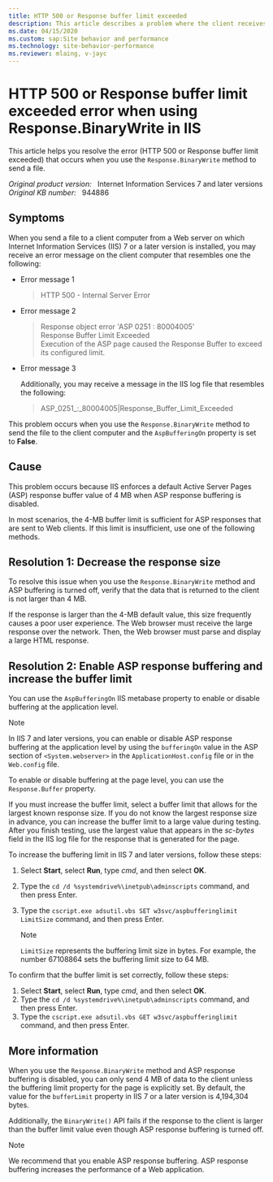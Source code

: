 ```yaml
---
title: HTTP 500 or Response buffer limit exceeded
description: This article describes a problem where the client receives an 'HTTP 500' or 'Response buffer limit exceeded' error occurs when you send a file by using a web server that has IIS 7 or a later version installed.
ms.date: 04/15/2020
ms.custom: sap:Site behavior and performance
ms.technology: site-behavior-performance
ms.reviewer: mlaing, v-jayc
---
```

# HTTP 500 or Response buffer limit exceeded error when using Response.BinaryWrite in IIS

This article helps you resolve the error (HTTP 500 or Response buffer limit exceeded) that occurs when you use the `Response.BinaryWrite` method to send a file.

_Original product version:_ &nbsp; Internet Information Services 7 and later versions  
_Original KB number:_ &nbsp; 944886

## Symptoms

When you send a file to a client computer from a Web server on which Internet Information Services (IIS) 7 or a later version is installed, you may receive an error message on the client computer that resembles one the following:

- Error message 1

    > HTTP 500 - Internal Server Error

- Error message 2

    > Response object error 'ASP 0251 : 80004005'  
    > Response Buffer Limit Exceeded  
    > Execution of the ASP page caused the Response Buffer to exceed its configured limit.

- Error message 3

    Additionally, you may receive a message in the IIS log file that resembles the following:

    > ASP_0251_:_80004005|Response_Buffer_Limit_Exceeded

This problem occurs when you use the `Response.BinaryWrite` method to send the file to the client computer and the `AspBufferingOn` property is set to **False**.

## Cause

This problem occurs because IIS enforces a default Active Server Pages (ASP) response buffer value of 4 MB when ASP response buffering is disabled.

In most scenarios, the 4-MB buffer limit is sufficient for ASP responses that are sent to Web clients. If this limit is insufficient, use one of the following methods.

## Resolution 1: Decrease the response size

To resolve this issue when you use the `Response.BinaryWrite` method and ASP buffering is turned off, verify that the data that is returned to the client is not larger than 4 MB.

If the response is larger than the 4-MB default value, this size frequently causes a poor user experience. The Web browser must receive the large response over the network. Then, the Web browser must parse and display a large HTML response.

## Resolution 2: Enable ASP response buffering and increase the buffer limit

You can use the `AspBufferingOn` IIS metabase property to enable or disable buffering at the application level.

> [!NOTE]
> In IIS 7 and later versions, you can enable or disable ASP response buffering at the application level by using the `bufferingOn` value in the ASP section of `<System.webserver>` in the `ApplicationHost.config` file or in the `Web.config` file.

To enable or disable buffering at the page level, you can use the `Response.Buffer` property.

If you must increase the buffer limit, select a buffer limit that allows for the largest known response size. If you do not know the largest response size in advance, you can increase the buffer limit to a large value during testing. After you finish testing, use the largest value that appears in the *sc-bytes* field in the IIS log file for the response that is generated for the page.

To increase the buffering limit in IIS 7 and later versions, follow these steps:

1. Select **Start**, select **Run**, type *cmd*, and then select **OK**.
2. Type the `cd /d %systemdrive%\inetpub\adminscripts` command, and then press Enter.
3. Type the `cscript.exe adsutil.vbs SET w3svc/aspbufferinglimit LimitSize` command, and then press Enter.

   > [!NOTE]
   > `LimitSize` represents the buffering limit size in bytes. For example, the number 67108864 sets the buffering limit size to 64 MB.

To confirm that the buffer limit is set correctly, follow these steps:

1. Select **Start**, select **Run**, type *cmd*, and then select **OK**.
2. Type the `cd /d %systemdrive%\inetpub\adminscripts` command, and then press Enter.
3. Type the `cscript.exe adsutil.vbs GET w3svc/aspbufferinglimit` command, and then press Enter.

## More information

When you use the `Response.BinaryWrite` method and ASP response buffering is disabled, you can only send 4 MB of data to the client unless the buffering limit property for the page is explicitly set. By default, the value for the `bufferLimit` property in IIS 7 or a later version is 4,194,304 bytes.

Additionally, the `BinaryWrite()` API fails if the response to the client is larger than the buffer limit value even though ASP response buffering is turned off.

> [!NOTE]
> We recommend that you enable ASP response buffering. ASP response buffering increases the performance of a Web application.
